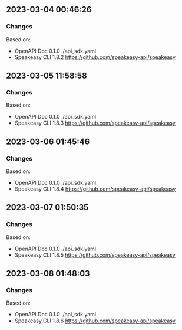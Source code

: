 

## 2023-03-04 00:46:26
### Changes
Based on:
- OpenAPI Doc 0.1.0 ./api_sdk.yaml
- Speakeasy CLI 1.8.2 https://github.com/speakeasy-api/speakeasy

## 2023-03-05 11:58:58
### Changes
Based on:
- OpenAPI Doc 0.1.0 ./api_sdk.yaml
- Speakeasy CLI 1.8.3 https://github.com/speakeasy-api/speakeasy

## 2023-03-06 01:45:46
### Changes
Based on:
- OpenAPI Doc 0.1.0 ./api_sdk.yaml
- Speakeasy CLI 1.8.4 https://github.com/speakeasy-api/speakeasy

## 2023-03-07 01:50:35
### Changes
Based on:
- OpenAPI Doc 0.1.0 ./api_sdk.yaml
- Speakeasy CLI 1.8.5 https://github.com/speakeasy-api/speakeasy

## 2023-03-08 01:48:03
### Changes
Based on:
- OpenAPI Doc 0.1.0 ./api_sdk.yaml
- Speakeasy CLI 1.8.6 https://github.com/speakeasy-api/speakeasy